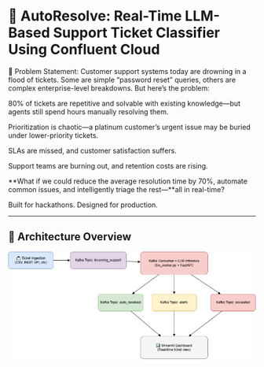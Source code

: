 # 🤖 AutoResolve: Real-Time LLM-Based Support Ticket Classifier Using Confluent Cloud

🧩 Problem Statement:
Customer support systems today are drowning in a flood of tickets. Some are simple “password reset” queries, others are complex enterprise-level breakdowns. But here’s the problem:

80% of tickets are repetitive and solvable with existing knowledge—but agents still spend hours manually resolving them.

Prioritization is chaotic—a platinum customer’s urgent issue may be buried under lower-priority tickets.

SLAs are missed, and customer satisfaction suffers.

Support teams are burning out, and retention costs are rising.

**What if we could reduce the average resolution time by 70%, automate common issues, and intelligently triage the rest—**all in real-time?

Built for hackathons. Designed for production.

---

## 🧩 Architecture Overview

![System Architecture](architecture.png)